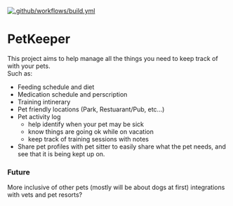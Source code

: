 [![.github/workflows/build.yml](https://github.com/qmarsala/PetKeeper/actions/workflows/build.yml/badge.svg)](https://github.com/qmarsala/PetKeeper/actions/workflows/build.yml)

# PetKeeper
This project aims to help manage all the things you need to keep track of with your pets.    
Such as:
- Feeding schedule and diet
- Medication schedule and perscription
- Training intinerary
- Pet friendly locations (Park, Restuarant/Pub, etc...)
- Pet activity log
    - help identify when your pet may be sick
    - know things are going ok while on vacation
    - keep track of training sessions with notes
- Share pet profiles with pet sitter to easily share what the pet needs, and see that it is being kept up on.

### Future
More inclusive of other pets (mostly will be about dogs at first)
integrations with vets and pet resorts?
